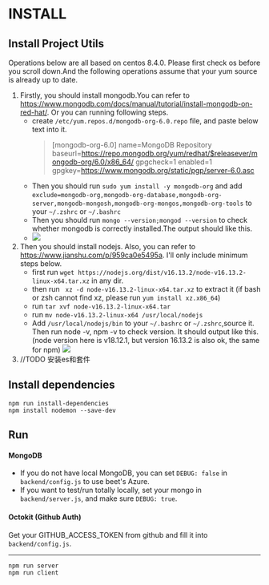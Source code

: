 # INSTALL

## Install Project Utils
Operations below are all based on centos 8.4.0. Please first check os before you scroll down.And the following operations assume that your yum source is already up to date.
1. Firstly, you should install mongodb.You can refer to https://www.mongodb.com/docs/manual/tutorial/install-mongodb-on-red-hat/. Or you can running following steps.
   - create `/etc/yum.repos.d/mongodb-org-6.0.repo` file, and paste below text into it.
        >[mongodb-org-6.0]
        name=MongoDB Repository
        baseurl=https://repo.mongodb.org/yum/redhat/$releasever/mongodb-org/6.0/x86_64/
        gpgcheck=1
        enabled=1
        gpgkey=https://www.mongodb.org/static/pgp/server-6.0.asc
    - Then you should run `sudo yum install -y mongodb-org` and add `exclude=mongodb-org,mongodb-org-database,mongodb-org-server,mongodb-mongosh,mongodb-org-mongos,mongodb-org-tools` to your `~/.zshrc` or `~/.bashrc`
    - Then you should run `mongo --version;mongod --version` to check whether mongodb is correctly installed.The output should like this.
    - ![](https://hutao-image-bed.oss-cn-hangzhou.aliyuncs.com/uPic/tnfFtZ.png)
2.  Then you should install nodejs. Also, you can refer to https://www.jianshu.com/p/959ca0e5495a. I'll only include minimum steps below.
    - first run `wget https://nodejs.org/dist/v16.13.2/node-v16.13.2-linux-x64.tar.xz` in any dir.
    - then run ` xz -d node-v16.13.2-linux-x64.tar.xz` to extract it (if bash or zsh cannot find xz, please run `yum install xz.x86_64`)
    - run `tar xvf node-v16.13.2-linux-x64.tar`
    - run `mv node-v16.13.2-linux-x64 /usr/local/nodejs`
    - Add `/usr/local/nodejs/bin` to your `~/.bashrc` or `~/.zshrc`,source it. Then run node -v, npm -v to check version. It should output like this.(node version here is v18.12.1, but version 16.13.2 is also ok, the same for npm)
    ![](https://hutao-image-bed.oss-cn-hangzhou.aliyuncs.com/uPic/FXtDL7.png)
3.  //TODO 安装es和套件
## Install dependencies

```shell
npm run install-dependencies
npm install nodemon --save-dev
```

## Run

#### MongoDB

+ If you do not have local MongoDB, you can set `DEBUG: false` in `backend/config.js` to use beet's Azure.
+ If you want to test/run totally locally, set your mongo in `backend/server.js`, and make sure `DEBUG: true`.

#### Octokit (Github Auth)

Get your GITHUB_ACCESS_TOKEN from github and fill it into `backend/config.js`.

---

```
npm run server
npm run client
```

